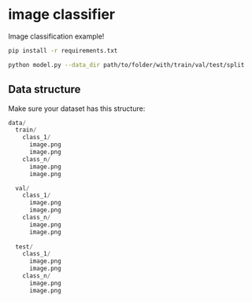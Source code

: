 # image classifier
Image classification example!


```bash
pip install -r requirements.txt

python model.py --data_dir path/to/folder/with/train/val/test/split

```

## Data structure

Make sure your dataset has this structure:
```python
data/
  train/
    class_1/
      image.png
      image.png
    class_n/
      image.png
      image.png

  val/
    class_1/
      image.png
      image.png
    class_n/
      image.png
      image.png
      
  test/
    class_1/
      image.png
      image.png
    class_n/
      image.png
      image.png
```
